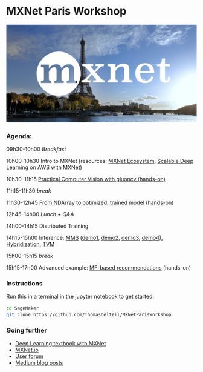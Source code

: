 # MXNet Paris Workshop

![](support/logo.png)

### Agenda:

09h30-10h00 *Breakfast*

10h00-10h30 Intro to MXNet (resources: [MXNet Ecosystem](https://www.slideshare.net/apachemxnet/apache-mxnet-ecosystem-acna2018), [Scalable Deep Learning on AWS with MXNet](https://fr.slideshare.net/AmazonWebServices/introduction-to-scalable-deep-learning-on-aws-with-apache-mxnet))

10h30–11h15 [Practical Computer Vision with gluoncv (hands-on)](GluonCVOverview.ipynb)

11h15-11h30 *break*

11h30-12h45 [From NDArray to optimized, trained model  (hands-on)](FromNDArrayToTrainedModel.ipynb)

12h45-14h00 *Lunch + Q&A*

14h00-14h15 Distributed Training

14h15-15h00 Inference: [MMS](https://github.com/awslabs/mxnet-model-server) ([demo1](https://Thomasdelteil.github.io/VisualSearch_MXNet/), [demo2](https://thomasdelteil.github.io/FacialEmotionRecognition_MXNet/), [demo3](https://thomasdelteil.github.io/NeuralStyleTransfer_MXNet/), [demo4](https://thomasdelteil.github.io/TextClassificationCNNs_MXNet/)), [Hybridization](https://mxnet.incubator.apache.org/tutorials/gluon/hybrid.html), [TVM](http://tvm.ai)

15h00-15h15 *break*

15h15-17h00 Advanced example: [MF-based recommendations](RecSysMatrixFactorization.ipynb) (hands-on)

### Instructions 

Run this in a terminal in the jupyter notebook to get started:

```bash
cd SageMaker
git clone https://github.com/ThomasDelteil/MXNetParisWorkshop
```


### Going further

- [Deep Learning textbook with MXNet](http://d2l.ai/index.html)
- [MXNet.io](http://mxnet.incubator.apache.org/)
- [User forum](https://discuss.mxnet.io/)
- [Medium blog posts](https://medium.com/apache-mxnet)


